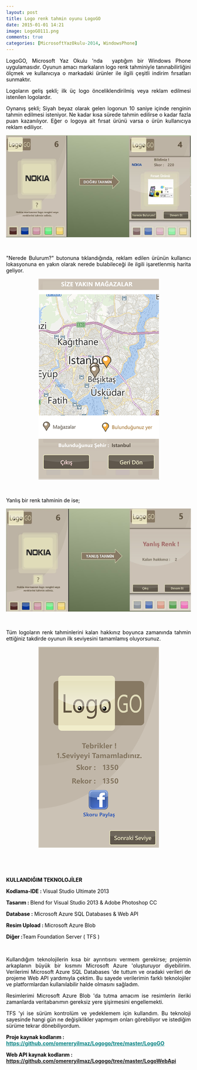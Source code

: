 ```yaml
---
layout: post
title: Logo renk tahmin oyunu LogoGO
date: 2015-01-01 14:21
image: LogoGO111.png
comments: true
categories: [MicrosoftYazOkulu-2014, WindowsPhone]
---
```


<p style="text-align:justify;"><span style="color:#000000;">LogoGO, Microsoft Yaz Okulu 'nda  yaptığım bir Windows Phone uygulamasıdır. Oyunun amacı markaların logo renk tahminiyle tanınabilirliğini ölçmek ve kullanıcıya o markadaki ürünler ile ilgili çeşitli indirim fırsatları sunmaktır.</span></p>
<p style="text-align:justify;"><span style="color:#000000;">Logoların geliş şekli; ilk üç logo önceliklendirilmiş veya reklam edilmesi istenilen logolardır. </span></p>
<p style="text-align:justify;"><span style="color:#000000;">Oynanış şekli; Siyah beyaz olarak gelen logonun 10 saniye içinde renginin tahmin edilmesi isteniyor. Ne kadar kısa sürede tahmin edilirse o kadar fazla puan kazanılıyor. Eğer o logoya ait fırsat ürünü varsa o ürün kullanıcıya reklam ediliyor.</span></p>
<p style="text-align:center;"><img src="/images/logogo1.jpg" /></p>

&nbsp;
<p style="text-align:justify;"><span style="color:#000000;">"Nerede Bulurum?" butonuna tıklandığında, reklam edilen ürünün kullanıcı lokasyonuna en yakın olarak nerede bulabileceği ile ilgili işaretlenmiş harita geliyor.</span></p>
<p style="text-align:center;"><img src="/images/logogo2.png" /></p>

&nbsp;

<span style="color:#000000;">Yanlış bir renk tahminin de ise;</span>

<p style="text-align:center;"><img src="/images/logogo3.jpg" /></p>

&nbsp;
<p style="text-align:justify;"><span style="color:#000000;">Tüm logoların renk tahminlerini kalan hakkınız boyunca zamanında tahmin ettiğiniz takdirde oyunun ilk seviyesini tamamlamış oluyorsunuz.</span></p>
<p style="text-align:center;"><img src="/images/logogo3.png"/></p>

&nbsp;

&nbsp;

<span style="color:#000000;"><strong>KULLANDIĞIM TEKNOLOJİLER</strong></span>

<span style="color:#000000;"><strong>Kodlama-IDE : </strong>Visual Studio Ultimate 2013</span>

<span style="color:#000000;"><strong>Tasarım : </strong>Blend for Visual Studio 2013 &amp; Adobe Photoshop CC</span>

<span style="color:#000000;"><strong>Database :</strong> Microsoft Azure SQL Databases &amp; Web API</span>

<span style="color:#000000;"><strong>Resim Upload : </strong>Microsoft Azure Blob</span>

<span style="color:#000000;"><strong>Diğer :</strong>Team Foundation Server ( TFS )</span>

&nbsp;
<p style="text-align:justify;"><span style="color:#000000;">Kullandığım teknolojilerin kısa bir ayrıntısını vermem gerekirse; projemin arkaplanın büyük bir kısmını Microsoft Azure 'oluşturuyor diyebilirim. Verilerimi Microsoft Azure SQL Databases 'de tuttum ve oradaki verileri de projeme Web API yardımıyla çektim. Bu sayede verilerimin farklı teknolojiler ve platformlardan kullanılabilir halde olmasını sağladım. </span></p>
<p style="text-align:justify;"><span style="color:#000000;">Resimlerimi Microsoft Azure Blob 'da tutma amacım ise resimlerin ileriki zamanlarda veritabanımın gereksiz yere şişirmesini engellemekti. </span></p>
<p style="text-align:justify;"><span style="color:#000000;">TFS 'yi ise sürüm kontrolüm ve yedeklemem için kullandım. Bu teknoloji sayesinde hangi gün ne değişiklikler yapmışım onları görebiliyor ve istediğim sürüme tekrar dönebiliyordum.</span></p>
<strong><span style="color:#000000;">Proje kaynak kodlarım :</span></strong>
<strong><a href="https://github.com/omereryilmaz/Logogo/tree/master/LogoGO" target="_blank"><span style="text-decoration:underline;"><span style="color:#008080;text-decoration:underline;">https://github.com/omereryilmaz/Logogo/tree/master/LogoGO</span></span></a></strong>

<strong><span style="color:#000000;">Web API kaynak kodlarım :</span></strong>
<a href="https://github.com/omereryilmaz/Logogo/tree/master/LogoWebApi" target="_blank"><strong><span style="text-decoration:underline;color:#008080;"><span style="text-decoration:underline;">https://github.com/omereryilmaz/Logogo/tree/master/LogoWebApi</span></span></strong></a>
